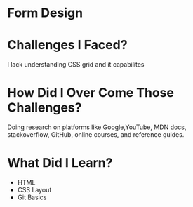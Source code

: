 # Form Design 

# Challenges I Faced? 

I lack understanding CSS grid and it capabilites

# How Did I Over Come Those Challenges? 

Doing research on platforms like Google,YouTube, MDN docs, stackoverflow, GitHub, online courses, and reference guides. 

# What Did I Learn? 

* HTML
* CSS Layout
* Git Basics

